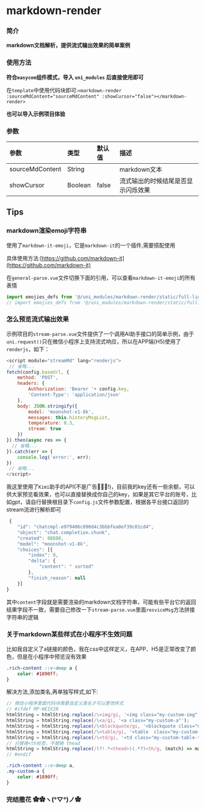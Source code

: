 # markdown-render

### 简介

**markdown文档解析，提供流式输出效果的简单案例**

### 使用方法

**符合`easycom`组件模式，导入 `uni_modules` 后直接使用即可**

在`template`中使用代码块即可:`<markdown-render :sourceMdContent="sourceMdContent" :showCursor="false"></markdown-render>`

**也可以导入示例项目体验**

### 参数

| 参数									| 类型		| 默认值| 描述																																																						|
| :--------								| :--------	| :---	| :--------------------																																																		|
| sourceMdContent						| String	|   	| markdown文本		
| showCursor						    | Boolean	| false	| 流式输出的时候结尾是否显示闪烁效果		

## Tips

### markdown渲染emoji字符串

使用了`markdown-it-emoji`，它是`markdown-it`的一个插件,需要搭配使用

具体使用方法:[https://github.com/markdown-it](https://github.com/markdown-it)

在`general-parse.vue`文件切换下面的引用，可以查看`markdown-it-emoji`的所有表情

```javascript
import emojies_defs from '@/uni_modules/markdown-render/static/full-light.json';
// import emojies_defs from '@/uni_modules/markdown-render/static/full.mjs';
```

### 怎么预览流式输出效果

示例项目的`stream-parse.vue`文件提供了一个调用AI助手接口的简单示例，由于`uni.request()`只在微信小程序上支持流式响应，所以在APP端(H5)使用了`renderjs`，如下：

``` javascript
<script module="streamMd" lang="renderjs">
 // 省略...
fetch(config.baseUrl, {
	method: 'POST',
	headers: {
		Authorization: 'Bearer '+ config.key,
		'Content-Type': 'application/json'
	},
	body: JSON.stringify({
		model: 'moonshot-v1-8k',
		messages: this.historyMsgList,
		temperature: 0.3,
		stream: true
	})
}).then(async res => {
  // 省略...
}).catch(err => {
	console.log('error:', err);
})
 // 省略...
</script>
```
我这里使用了`Kimi`助手的API(不是广告🙉🙉🙉!)，目前我的key还有一些余额，可以供大家预览看效果，也可以直接替换成你自己的key，如果是其它平台的账号，比如gpt，请自行替换根目录下`config.js`文件参数配置，根据各平台接口返回的stream流进行解析即可

```javascript
 {
	"id": "chatcmpl-e979406c090d4c3bbbfea0ef39c01cd4",
	"object": "chat.completion.chunk",
	"created": 88888,
	"model": "moonshot-v1-8k",
	"choices": [{
		"index": 0,
		"delta": {
			"content": " sorted"
		},
		"finish_reason": null
	}]
}
```

其中`content`字段就是需要渲染的markdown文档字符串，可能有些平台它的返回结果字段不一致，需要自己修改一下`stream-parse.vue`里面`resviceMsg`方法拼接字符串的逻辑

### 关于markdown某些样式在小程序不生效问题

比如我自定义了a链接的颜色，我在css中这样定义，在APP、H5是正常改变了颜色，但是在小程序中预览没有效果

```css
.rich-content ::v-deep a {
	color: #1890ff;
}
```

解决方法,添加类名,再单独写样式,如下:

``` js
// 微信小程序里面代码块需要自定义类名才可以更改样式
// #ifdef MP-WEIXIN
htmlString = htmlString.replace(/\<img/gi, '<img class="my-custom-img"');
htmlString = htmlString.replace(/\<a/gi, '<a class="my-custom-a"');
htmlString = htmlString.replace(/\<blockquote/gi, '<blockquote class="my-custom-blockquote"');
htmlString = htmlString.replace(/\<table/gi, '<table  class="my-custom-table"');
htmlString = htmlString.replace(/\<td/gi, '<td class="my-custom-table-td"');
// 只替换<th标签，不替换 thead
htmlString = htmlString.replace(/(?!.*<thead>)(.*?)<th/g, (match) => match.replace('<th', '<th class="my-custom-table-th"'));
// #endif
```

``` css
.rich-content ::v-deep a,
.my-custom-a {
	color: #1890ff;
}
```

### 完结撒花 ✿✿ヽ(°▽°)ノ✿
